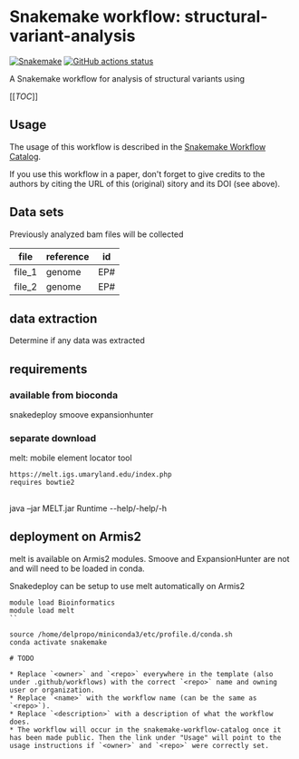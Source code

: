 # Snakemake workflow: structural-variant-analysis

[![Snakemake](https://img.shields.io/badge/snakemake-≥6.3.0-brightgreen.svg)](https://snakemake.github.io)
[![GitHub actions status](https://github.com/<owner>/<repo>/workflows/Tests/badge.svg?branch=main)](https://github.com/<owner>/<repo>/actions?query=branch%3Amain+workflow%3ATests)


A Snakemake workflow for analysis of structural variants using

[[_TOC_]]

## Usage

The usage of this workflow is described in the [Snakemake Workflow Catalog](https://snakemake.github.io/snakemake-workflow-catalog/?usage=<owner>%2F<repo>).

If you use this workflow in a paper, don't forget to give credits to the authors by citing the URL of this (original) <repo>sitory and its DOI (see above).
  
## Data sets

 Previously analyzed bam files will be collected
  
  | file | reference| id | 
  |------|----------|----|
  |file_1|genome    |EP# |
  |file_2|genome    |EP# |

## data extraction
  
  Determine if any data was extracted
  
## requirements
  
  ### available from bioconda
  snakedeploy
  smoove
  expansionhunter
  
  ### separate download
  melt: mobile element locator tool
  ```
  https://melt.igs.umaryland.edu/index.php
  requires bowtie2
  ```
  
##
  java –jar MELT.jar Runtime --help/-help/-h
  
## deployment on Armis2
  
  melt is available on Armis2 modules.  Smoove and ExpansionHunter are not and will need to be loaded in conda.
  
  Snakedeploy can be setup to use melt automatically on Armis2
  ```
  module load Bioinformatics
  module load melt
  ``
  
source /home/delpropo/miniconda3/etc/profile.d/conda.sh
conda activate snakemake

# TODO

* Replace `<owner>` and `<repo>` everywhere in the template (also under .github/workflows) with the correct `<repo>` name and owning user or organization.
* Replace `<name>` with the workflow name (can be the same as `<repo>`).
* Replace `<description>` with a description of what the workflow does.
* The workflow will occur in the snakemake-workflow-catalog once it has been made public. Then the link under "Usage" will point to the usage instructions if `<owner>` and `<repo>` were correctly set.
  
  
